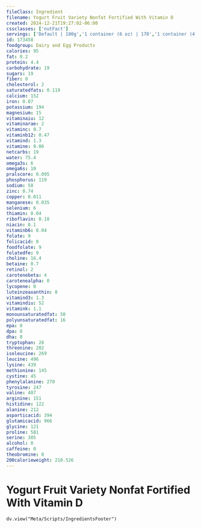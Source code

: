 ```yaml
---
fileClass: Ingredient
filename: Yogurt Fruit Variety Nonfat Fortified With Vitamin D
created: 2024-12-21T19:27:02-06:00
cssclasses: ['nutFact']
servings: ['Default | 100g','1 container (6 oz) | 170','1 container (4.4 oz) | 125','1 cup (8 fl oz) | 245','1 container (8 oz) | 227']
id: 173458
foodgroup: Dairy and Egg Products
calories: 95
fat: 0.2
protein: 4.4
carbohydrate: 19
sugars: 19
fiber: 0
cholesterol: 2
saturatedfats: 0.119
calcium: 152
iron: 0.07
potassium: 194
magnesium: 15
vitaminaiu: 12
vitaminarae: 2
vitaminc: 0.7
vitaminb12: 0.47
vitamind: 1.3
vitamine: 0.06
netcarbs: 19
water: 75.4
omega3s: 6
omega6s: 10
pralscore: 0.095
phosphorus: 119
sodium: 58
zinc: 0.74
copper: 0.011
manganese: 0.035
selenium: 6
thiamin: 0.04
riboflavin: 0.18
niacin: 0.1
vitaminb6: 0.04
folate: 9
folicacid: 0
foodfolate: 9
folatedfe: 9
choline: 16.4
betaine: 0.7
retinol: 2
carotenebeta: 4
carotenealpha: 0
lycopene: 0
luteinzeaxanthin: 8
vitamind3: 1.3
vitamindiu: 52
vitamink: 1.1
monounsaturatedfat: 50
polyunsaturatedfat: 16
epa: 0
dpa: 0
dha: 0
tryptophan: 28
threonine: 202
isoleucine: 269
leucine: 496
lysine: 439
methionine: 145
cystine: 45
phenylalanine: 270
tyrosine: 247
valine: 407
arginine: 151
histidine: 122
alanine: 212
asparticacid: 394
glutamicacid: 966
glycine: 121
proline: 581
serine: 305
alcohol: 0
caffeine: 0
theobromine: 0
200calorieweight: 210.526
---
```


# Yogurt Fruit Variety Nonfat Fortified With Vitamin D

```dataviewjs
dv.view("Meta/Scripts/IngredientsFooter")
```